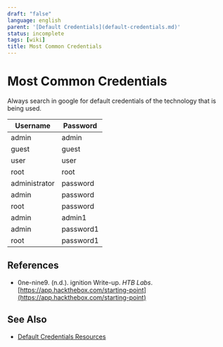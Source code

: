 ```yaml
---
draft: "false"
language: english
parent: '[Default Credentials](default-credentials.md)'
status: incomplete
tags: [wiki]
title: Most Common Credentials
---
```


# Most Common Credentials

Always search in google for default credentials of the technology that is being used.

| Username      | Password  |
| ------------- | --------- |
| admin         | admin     |
| guest         | guest     |
| user          | user      |
| root          | root      |
| administrator | password  |
| admin         | password  |
| root          | password  |
| admin         | admin1    |
| admin         | password1 |
| root          | password1 |

## References

- 0ne-nine9. (n.d.). <span class="reference-title">ignition Write-up</span>. _HTB Labs_. [https://app.hackthebox.com/starting-point](https://app.hackthebox.com/starting-point)

## See Also

- [Default Credentials Resources](default-credentials-resources.md)
